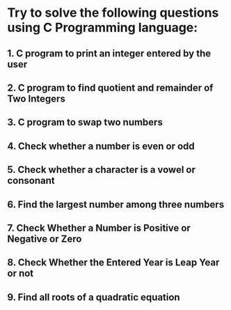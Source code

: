 # Try to solve the following questions using C Programming language:

## 1. C program to print an integer entered by the user

## 2. C program to find quotient and remainder of Two Integers

## 3. C program to swap two numbers

## 4. Check whether a number is even or odd

## 5. Check whether a character is a vowel or consonant

## 6. Find the largest number among three numbers

## 7. Check Whether a Number is Positive or Negative or Zero

## 8. Check Whether the Entered Year is Leap Year or not

## 9. Find all roots of a quadratic equation
